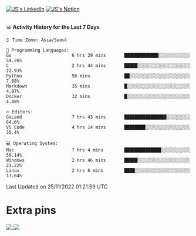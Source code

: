 
[![JS's LinkedIn](https://img.shields.io/badge/LinkedIn-blue?style=for-the-badge&logo=linkedin)](https://www.linkedin.com/in/jaeseung-lee-5a2a32139/) 
[![JS's Notion](https://img.shields.io/badge/Notion-black?style=for-the-badge&logo=notion)](https://bit.ly/ljswiki1) <br><br>
<!-- ![JS's GitHub stats](https://github-readme-stats-lemon-five.vercel.app/api?username=tkxkd0159&hide=contribs,prs,stars,issues&show_icons=true&theme=react&include_all_commits=true)   -->
<!-- ![Top Langs](https://github-readme-stats-lemon-five.vercel.app/api/top-langs/?username=tkxkd0159&layout=compact&hide=jupyter%20notebook,scss,html,css&langs_count=10)  -->


<!--START_SECTION:waka-->
📊 **Activity History for the Last 7 Days** 

```text
⌚︎ Time Zone: Asia/Seoul

💬 Programming Languages: 
Go                       6 hrs 29 mins       █████████████░░░░░░░░░░░░   54.26% 
C                        2 hrs 44 mins       █████░░░░░░░░░░░░░░░░░░░░   22.93% 
Python                   56 mins             ██░░░░░░░░░░░░░░░░░░░░░░░   7.88% 
Markdown                 35 mins             █░░░░░░░░░░░░░░░░░░░░░░░░   4.97% 
Docker                   32 mins             █░░░░░░░░░░░░░░░░░░░░░░░░   4.48%

🔥 Editors: 
GoLand                   7 hrs 43 mins       ████████████████░░░░░░░░░   64.6% 
VS Code                  4 hrs 14 mins       ████████░░░░░░░░░░░░░░░░░   35.4%

💻 Operating System: 
Mac                      7 hrs 4 mins        ██████████████░░░░░░░░░░░   59.14% 
Windows                  2 hrs 46 mins       █████░░░░░░░░░░░░░░░░░░░░   23.22% 
Linux                    2 hrs 6 mins        ████░░░░░░░░░░░░░░░░░░░░░   17.64%

```


 Last Updated on 25/11/2022 01:21:59 UTC
<!--END_SECTION:waka-->

# Extra pins
<a href="https://github.com/tkxkd0159/tkxkd0159.github.io">
  <img align="center" src="https://github-readme-stats-lemon-five.vercel.app/api/pin/?username=tkxkd0159&repo=nft-card-game&theme=react" />
</a>
<a href="https://github.com/tkxkd0159/dsalgo">
  <img align="center" src="https://github-readme-stats-lemon-five.vercel.app/api/pin/?username=tkxkd0159&repo=dsalgo&theme=react" />
</a>

<!---
- 🔭 I’m currently working on ...
- 🌱 I’m currently learning blockchain and distributed network
- 👯 I’m looking to collaborate on ...
- 🤔 I’m looking for help with ...
- 💬 Ask me about ...
- 📫 How to reach me: ...
- 😄 Pronouns: ...
- ⚡ Fun fact: ...
-->
